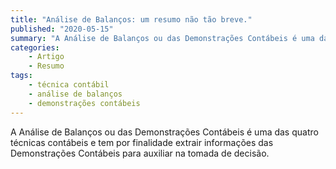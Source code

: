 ```yaml
---
title: "Análise de Balanços: um resumo não tão breve."
published: "2020-05-15"
summary: "A Análise de Balanços ou das Demonstrações Contábeis é uma das quatro técnicas contábeis e tem por finalidade extrair informações das Demonstrações Contábeis para auxiliar na tomada de decisão."
categories:
    - Artigo
    - Resumo
tags:
    - técnica contábil
    - análise de balanços
    - demonstrações contábeis
---
```


A Análise de Balanços ou das Demonstrações Contábeis é uma das quatro técnicas contábeis e tem por finalidade extrair informações das Demonstrações Contábeis para auxiliar na tomada de decisão.

